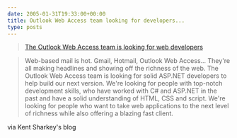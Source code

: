 ```yaml
---
date: 2005-01-31T19:33:00+00:00
title: Outlook Web Access team looking for developers...
type: posts
---
```

> [The Outlook Web Access team is looking for web developers](http://weblogs.asp.net/ksharkey/archive/2005/01/31/363962.aspx)

> Web-based mail is hot. Gmail, Hotmail, Outlook Web Access... They're all making headlines and showing off the richness of the web. The Outlook Web Access team is looking for solid ASP.NET developers to help build our next version. We're looking for people with top-notch development skills, who have worked with C# and ASP.NET in the past and have a solid understanding of HTML, CSS and script. We're looking for people who want to take web applications to the next level of richness while also offering a blazing fast client.

via Kent Sharkey's blog
